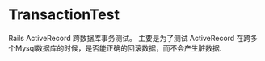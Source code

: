 # TransactionTest

Rails ActiveRecord 跨数据库事务测试。
主要是为了测试 ActiveRecord 在跨多个Mysql数据库的时候，是否能正确的回滚数据，而不会产生脏数据.
